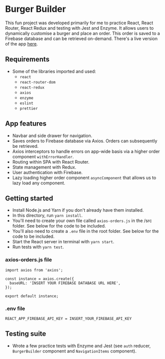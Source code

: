 # Burger Builder

This fun project was developed primarily for me to practice React, React Router, React Redux and testing with Jest and Enzyme. It allows users to dynamically customise a burger and place an order. This order is saved to a Firebase database and can be retrieved on-demand. There's a live version of the app [here](https://julias-burgers.netlify.app/).

## Requirements

- Some of the libraries imported and used:
  - `react`
  - `react-router-dom`
  - `react-redux`
  - `axios`
  - `enzyme`
  - `eslint`
  - `prettier`

## App features

- Navbar and side drawer for navigation.
- Saves orders to Firebase database via Axios. Orders can subsequently be retrieved.
- Axios interceptors to handle errors on app-wide basis via a higher order component `withErrorHandler`.
- Routing within SPA with React Router.
- State management with Redux.
- User authentication with Firebase.
- Lazy loading higher order component `asyncComponent` that allows us to lazy load any component.

## Getting started

- Install Node.js and Yarn if you don't already have them installed.
- In this directory, run `yarn install`.
- You'll need to create your own file called `axios-orders.js` in the /src folder. See below for the code to be included.
- You'll also need to create a `.env` file in the root folder. See below for the code to be included.
- Start the React server in terminal with `yarn start`.
- Run tests with `yarn test`.

### axios-orders.js file

```
import axios from 'axios';

const instance = axios.create({
  baseURL: 'INSERT YOUR FIREBASE DATABASE URL HERE',
});

export default instance;
```

### .env file

```
REACT_APP_FIREBASE_API_KEY = INSERT_YOUR_FIREBASE_API_KEY
```

## Testing suite

- Wrote a few practice tests with Enzyme and Jest (see `auth` reducer, `BurgerBuilder` component and `NavigationItems` component).
